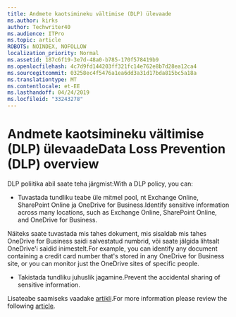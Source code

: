 ```yaml
---
title: Andmete kaotsimineku vältimise (DLP) ülevaade
ms.author: kirks
author: Techwriter40
ms.audience: ITPro
ms.topic: article
ROBOTS: NOINDEX, NOFOLLOW
localization_priority: Normal
ms.assetid: 187c6f19-3e7d-48a0-b785-170f578419b9
ms.openlocfilehash: 4c7d9fd144203ff321fc14e762e8b7d28ea12ca4
ms.sourcegitcommit: 03258ec4f5476a1ea6dd3a31d17bda815bc5a18a
ms.translationtype: MT
ms.contentlocale: et-EE
ms.lasthandoff: 04/24/2019
ms.locfileid: "33243278"
---
```

# <a name="data-loss-prevention-dlp-overview"></a><span data-ttu-id="25289-102">Andmete kaotsimineku vältimise (DLP) ülevaade</span><span class="sxs-lookup"><span data-stu-id="25289-102">Data Loss Prevention (DLP) overview</span></span>

<span data-ttu-id="25289-103">DLP poliitika abil saate teha järgmist:</span><span class="sxs-lookup"><span data-stu-id="25289-103">With a DLP policy, you can:</span></span>

- <span data-ttu-id="25289-104">Tuvastada tundliku teabe üle mitmel pool, nt Exchange Online, SharePoint Online ja OneDrive for Business.</span><span class="sxs-lookup"><span data-stu-id="25289-104">Identify sensitive information across many locations, such as Exchange Online, SharePoint Online, and OneDrive for Business.</span></span>


<span data-ttu-id="25289-105">Näiteks saate tuvastada mis tahes dokument, mis sisaldab mis tahes OneDrive for Business saidi salvestatud numbrid, või saate jälgida lihtsalt OneDrive'i saidid inimestelt.</span><span class="sxs-lookup"><span data-stu-id="25289-105">For example, you can identify any document containing a credit card number that's stored in any OneDrive for Business site, or you can monitor just the OneDrive sites of specific people.</span></span>

- <span data-ttu-id="25289-106">Takistada tundliku juhuslik jagamine.</span><span class="sxs-lookup"><span data-stu-id="25289-106">Prevent the accidental sharing of sensitive information.</span></span>


<span data-ttu-id="25289-107">Lisateabe saamiseks vaadake [artikli](https://docs.microsoft.com/en-us/office365/securitycompliance/data-loss-prevention-policies).</span><span class="sxs-lookup"><span data-stu-id="25289-107">For more information please review the following [article](https://docs.microsoft.com/en-us/office365/securitycompliance/data-loss-prevention-policies).</span></span>

